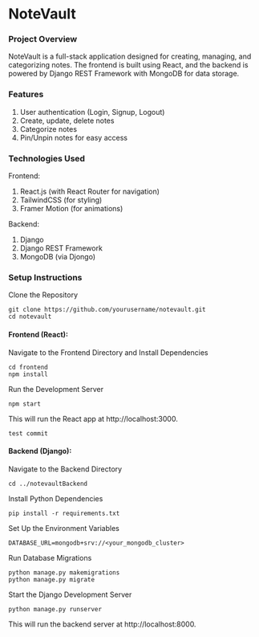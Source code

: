 # NoteVault

### Project Overview
NoteVault is a full-stack application designed for creating, managing, and categorizing notes. The frontend is built using React, and the backend is powered by Django REST Framework with MongoDB for data storage.

### Features
1. User authentication (Login, Signup, Logout)
2. Create, update, delete notes
3. Categorize notes
4. Pin/Unpin notes for easy access

### Technologies Used
Frontend:
1. React.js (with React Router for navigation)
2. TailwindCSS (for styling)
3. Framer Motion (for animations)

Backend:
1. Django
2. Django REST Framework
3. MongoDB (via Djongo)


### Setup Instructions

Clone the Repository

```
git clone https://github.com/yourusername/notevault.git
cd notevault
```

#### Frontend (React): 

Navigate to the Frontend Directory and Install Dependencies
```
cd frontend
npm install
```

Run the Development Server
```
npm start
```
This will run the React app at http://localhost:3000.
```
test commit

```

#### Backend (Django):

Navigate to the Backend Directory
```
cd ../notevaultBackend
```

Install Python Dependencies
```
pip install -r requirements.txt
```

Set Up the Environment Variables 
```
DATABASE_URL=mongodb+srv://<your_mongodb_cluster>
```

Run Database Migrations
```
python manage.py makemigrations
python manage.py migrate
```

Start the Django Development Server
```
python manage.py runserver
```

This will run the backend server at http://localhost:8000.